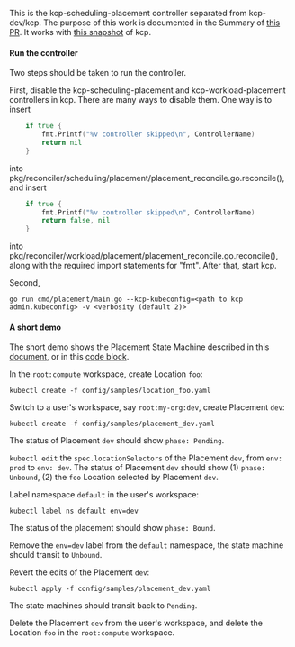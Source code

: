 This is the kcp-scheduling-placement controller separated from kcp-dev/kcp.
The purpose of this work is documented in the Summary of [this PR](https://github.com/kcp-dev/edge-mc/pull/58).
It works with [this snapshot](https://github.com/kcp-dev/kcp/tree/4506fdc064060b3fe82e1082533f9798b36ba7a5) of kcp.

#### Run the controller
Two steps should be taken to run the controller.

First, disable the kcp-scheduling-placement and kcp-workload-placement controllers in kcp.
There are many ways to disable them. One way is to insert
```go
	if true {
		fmt.Printf("%v controller skipped\n", ControllerName)
		return nil
	}
```
into pkg/reconciler/scheduling/placement/placement_reconcile.go.reconcile(),
and insert
```go
	if true {
		fmt.Printf("%v controller skipped\n", ControllerName)
		return false, nil
	}
```
into pkg/reconciler/workload/placement/placement_reconcile.go.reconcile(),
along with the required import statements for "fmt".
After that, start kcp.

Second,
```console
go run cmd/placement/main.go --kcp-kubeconfig=<path to kcp admin.kubeconfig> -v <verbosity (default 2)>
```

#### A short demo
The short demo shows the Placement State Machine described in this [document](https://docs.google.com/document/d/1AzyjuyjNIDVAXEGHslaggltIQ9Cs8pLCzc9Ma_RBmuM/edit#heading=h.vmt32rdidje6), or in this [code block](https://github.com/kcp-dev/kcp/blob/fb4d4a42373ea4da001b8c88396eabaf6f825be1/pkg/apis/scheduling/v1alpha1/types_placement.go#L123-L134).

In the `root:compute` workspace, create Location `foo`:
```console
kubectl create -f config/samples/location_foo.yaml
```

Switch to a user's workspace, say `root:my-org:dev`, create Placement `dev`:
```console
kubectl create -f config/samples/placement_dev.yaml
```
The status of Placement `dev` should show `phase: Pending`.

`kubectl edit` the `spec.locationSelectors` of the Placement `dev`, from `env: prod` to `env: dev`.
The status of Placement `dev` should show (1) `phase: Unbound`, (2) the `foo` Location selected by Placement `dev`.

Label namespace `default` in the user's workspace:
```
kubectl label ns default env=dev
```
The status of the placement should show `phase: Bound`.

Remove the `env=dev` label from the `default` namespace, the state machine should transit to `Unbound`.

Revert the edits of the Placement `dev`:
```console
kubectl apply -f config/samples/placement_dev.yaml
```
The state machines should transit back to `Pending`.

Delete the Placement `dev` from the user's workspace,
and delete the Location `foo` in the `root:compute` workspace.
